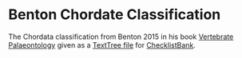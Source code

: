 # Benton Chordate Classification
The Chordata classification from Benton 2015 in his book [Vertebrate Palaeontology](https://www.wiley.com/en-it/Vertebrate+Palaeontology,+4th+Edition-p-9781118407554) given as a [TextTree file](https://github.com/gbif/text-tree) for [ChecklistBank](https://www.checklistbank.org/dataset/293858/).
